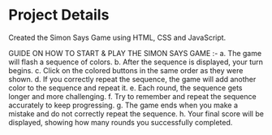 # Project Details

Created the Simon Says Game using HTML, CSS and JavaScript.

GUIDE ON HOW TO START & PLAY THE SIMON SAYS GAME :-
a. The game will flash a sequence of colors.
b. After the sequence is displayed, your turn begins.
c. Click on the colored buttons in the same order as they were shown.
d. If you correctly repeat the sequence, the game will add another color to the sequence and repeat it.
e. Each round, the sequence gets longer and more challenging.
f. Try to remember and repeat the sequence accurately to keep progressing.
g. The game ends when you make a mistake and do not correctly repeat the sequence.
h. Your final score will be displayed, showing how many rounds you successfully completed.
